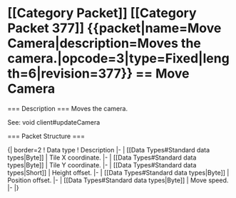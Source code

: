 \[\[Category Packet\]\] \[\[Category Packet 377\]\] {{packet\|name=Move
Camera\|description=Moves the
camera.\|opcode=3\|type=Fixed\|length=6\|revision=377}} == Move Camera
==

=== Description === Moves the camera.

See: void client\#updateCamera

=== Packet Structure ===

{\| border=2 ! Data type ! Description \|- \| \[\[Data Types\#Standard
data types\|Byte\]\] \| Tile X coordinate. \|- \| \[\[Data
Types\#Standard data types\|Byte\]\] \| Tile Y coordinate. \|- \|
\[\[Data Types\#Standard data types\|Short\]\] \| Height offset. \|- \|
\[\[Data Types\#Standard data types\|Byte\]\] \| Position offset. \|- \|
\[\[Data Types\#Standard data types\|Byte\]\] \| Move speed. \|- \|}
